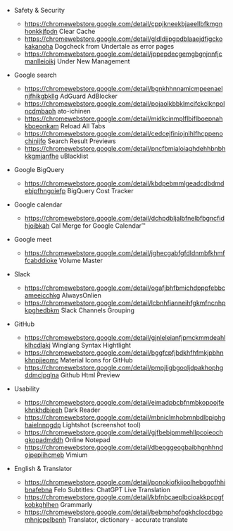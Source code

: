 - Safety & Security
    - https://chromewebstore.google.com/detail/cppjkneekbjaeellbfkmgnhonkkjfpdn Clear Cache
    - https://chromewebstore.google.com/detail/gldldjjpgpdblaaejdfigckokakanoha Dogcheck from Undertale as error pages
    - https://chromewebstore.google.com/detail/jppepdecgemgbgnjnnfjcmanlleioikj Under New Management

- Google search
    - https://chromewebstore.google.com/detail/bgnkhhnnamicmpeenaelnjfhikgbkllg AdGuard AdBlocker
    - https://chromewebstore.google.com/detail/pojaolkbbklmcifckclknpolncdmbaph ato-ichinen
    - https://chromewebstore.google.com/detail/midkcinmplflbiflboepnahkboeonkam Reload All Tabs
    - https://chromewebstore.google.com/detail/cedcejfiniojnlhlfhcppenochinijfo Search Result Previews
    - https://chromewebstore.google.com/detail/pncfbmialoiaghdehhbnbhkkgmjanfhe uBlacklist

- Google BigQuery
    - https://chromewebstore.google.com/detail/kbdpebmmlgeadcdbdmdebipfhngoiefp BigQuery Cost Tracker

- Google calendar
    - https://chromewebstore.google.com/detail/dchpdbljalbfnelbfbgncfidhjoibkah Cal Merge for Google Calendar™

- Google meet
    - https://chromewebstore.google.com/detail/jghecgabfgfdldnmbfkhmffcabddioke Volume Master

- Slack
    - https://chromewebstore.google.com/detail/ogafjbhfbmichdpppfebbcameeicchkg AlwaysOnlien
    - https://chromewebstore.google.com/detail/lcbnhfianneihfgkmfncnhpkpghedbkm Slack Channels Grouping

- GitHub
    - https://chromewebstore.google.com/detail/gjnleleianfjpmckmmdeahlklhcdlakj Winglang Syntax Hightlight
    - https://chromewebstore.google.com/detail/bggfcpfjbdkhfhfmkjpbhnkhnpjjeomc Material Icons for GitHub
    - https://chromewebstore.google.com/detail/pmpjligbgooljdpakhophgddmcipglna Github Html Preview

- Usability
    - https://chromewebstore.google.com/detail/eimadpbcbfnmbkopoojfekhnkhdbieeh Dark Reader
    - https://chromewebstore.google.com/detail/mbniclmhobmnbdlbpiphghaielnnpgdp Lightshot (screenshot tool)
    - https://chromewebstore.google.com/detail/gjfbebipmmehllpcoieochgkopadmddh Online Notepad
    - https://chromewebstore.google.com/detail/dbepggeogbaibhgnhhndojpepiihcmeb Vimium

- English & Translator
    - https://chromewebstore.google.com/detail/ponokiofkijoolhebggofhhibnafebna Felo Subtitles: ChatGPT Live Translation
    - https://chromewebstore.google.com/detail/kbfnbcaeplbcioakkpcpgfkobkghlhen Grammarly
    - https://chromewebstore.google.com/detail/bebmphofpgkhclocdbgomhnjcpelbenh Translator, dictionary - accurate translate
